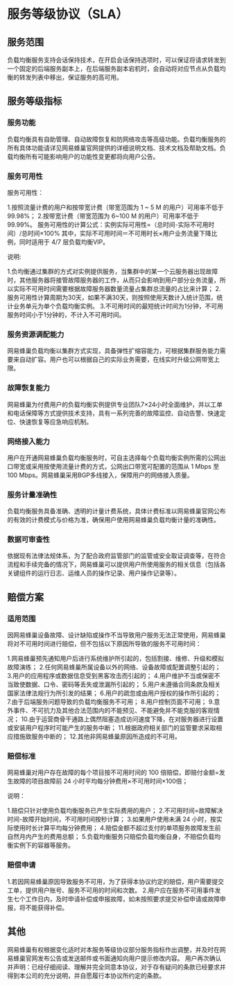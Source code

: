 # 服务等级协议（SLA）

## 服务范围

负载均衡服务支持会话保持技术，在开启会话保持选项时，可以保证将请求转发到一个固定的后端服务副本上，在后端服务副本宕机时，会自动将对应节点从负载均衡的转发列表中移出，保证服务的高可用。


## 服务等级指标

### 服务功能

负载均衡具有自助管理、自动故障恢复和防网络攻击等高级功能。负载均衡服务的所有具体功能请详见网易蜂巢官网提供的详细说明文档、技术文档及帮助文档。负载均衡所有可能影响用户的功能性变更都将向用户公告。

### 服务可用性

服务可用性：

1.按照流量计费的用户和按带宽计费（带宽范围为 1 ~ 5 M 的用户）可用率不低于99.98%；
2.按带宽计费（带宽范围为 6~100 M 的用户）可用率不低于99.99%。
服务可用性的计算公式：实例实际可用性=（总时间-实际不可用时间）/总时间×100%
其中，实际不可用时间＝不可用时长×用户业务流量下降比例，同时适用于 4/7 层负载均衡VIP。

说明:

1.负均衡通过集群的方式对实例提供服务，当集群中的某一个云服务器出现故障时，其他服务器将接管故障服务器的工作，从而只会影响到用户部分业务流量，所以实际不可用时间需要根据故障服务器数量流量占集群总流量的占比来计算；
2.服务可用性计算周期为30天，如果不满30天，则按照使用天数计入统计范围，统计业务单元为单个负载均衡实例。
3.不可用时间的最短统计时间为1分钟，不可用服务时间小于1分钟的，不计入不可用时间。


### 服务资源调配能力

网易蜂巢负载均衡以集群方式实现，具备弹性扩缩容能力，可根据集群服务能力需要来自动扩容。用户也可以根据自己的实际业务需要，在线实时升级公网带宽上限。

### 故障恢复能力

网易蜂巢为付费用户的负载均衡实例提供专业团队7×24小时全面维护，并以工单和电话保障等方式提供技术支持，具有一系列完善的故障监控、自动告警、快速定位、快速恢复等应急响应机制。

### 网络接入能力

用户在开通网易蜂巢负载均衡服务时，可自主选择每个负载均衡实例所需的公网出口带宽或采用按使用流量计费的方式，公网出口带宽可配置的范围从 1 Mbps 至 100 Mbps。网易蜂巢采用BGP多线接入，保障用户的网络接入质量。

### 服务计量准确性

负载均衡服务具备准确、透明的计量计费系统，具体计费标准以网易蜂巢官网公布的有效的计费模式与价格为准，确保用户使用网易蜂巢负载均衡计量的准确性。

### 数据可审查性

依据现有法律法规体系，为了配合政府监管部门的监管或安全取证调查等，在符合流程和手续完备的情况下，网易蜂巢可以提供用户所使用服务的相关信息（包括各关键组件的运行日志、运维人员的操作记录、用户操作记录等）。

## 赔偿方案

### 适用范围

因网易蜂巢设备故障、设计缺陷或操作不当导致用户服务无法正常使用，网易蜂巢将对不可用时间进行赔偿，但不包括以下原因所导致的服务不可用时间：

1.网易蜂巢预先通知用户后进行系统维护所引起的，包括割接、维修、升级和模拟故障演练；
2.任何网易蜂巢所属设备以外的网络、设备故障或配置调整引起的；
3.用户的应用程序或数据信息受到黑客攻击而引起的；
4.用户维护不当或保密不当致使数据、口令、密码等丢失或泄漏所引起的；
5.用户未遵循合同条款及相关国家法律法规行为所引发的结果；
6.用户的疏忽或由用户授权的操作所引起的；
7.由于后端服务问题导致的负载均衡服务不可用；
8.用户控制页面不可用；
9.意外事件、不可抗力及其他合法范围内的不能预见、不能避免并不能克服的客观情况；
10.由于运营商骨干通路上偶然阻塞造成访问速度下降，在对服务器进行设置或安装用户程序时可能产生的服务中断；
11.根据政府相关部门的监管要求采取相应措施致服务中断的；
12.其他非网易蜂巢原因所造成的不可用。

### 赔偿标准

网易蜂巢对用户存在故障的每个项目按不可用时间的 100 倍赔偿，即赔付金额=发生故障的项目故障前 24 小时平均每分钟费用×不可用时间×100倍；

说明：

1.赔偿只针对使用负载均衡服务已产生实际费用的用户；
2.不可用时间=故障解决时间-故障开始时间，不可用时间按秒计算；
3.如果用户使用未满 24 小时，按实际使用时长计算平均每分钟费用；
4.赔偿金额不超过支付的单项服务故障发生前自然月内产生的费用总额；
5.负载均衡服务只赔偿负载均衡自身，不赔偿负载均衡实例下的容器等服务。
### 赔偿申请

1.若因网易蜂巢原因导致服务不可用，为了获得本协议约定的赔偿，用户需要提交工单，提供用户账号、服务不可用的时间和次数。
2.用户应在服务不可用事件发生七个工作日内，及时申请补偿或申报故障，如未按照要求提交补偿申请或故障申报，将不能获得补偿。

## 其他

网易蜂巢有权根据变化适时对本服务等级协议部分服务指标作出调整，并及时在网易蜂巢官网发布公告或发送邮件或书面通知向用户提示修改内容。
用户再次确认并声明：已经仔细阅读、理解并完全同意本协议，对于存有疑问的条款已经要求并得到本公司的充分说明，并自愿履行本协议所约定的条款。













